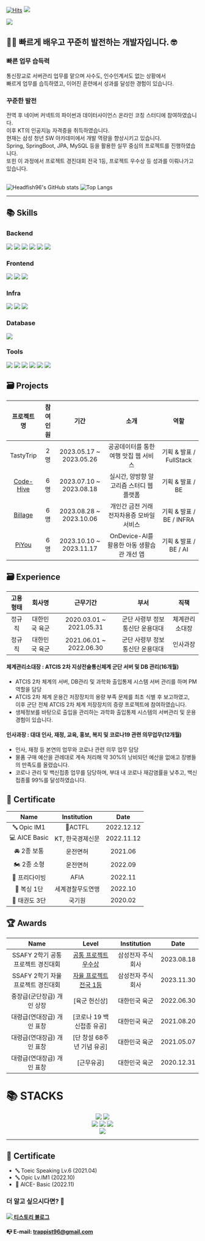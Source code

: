 [![Hits](https://hits.seeyoufarm.com/api/count/incr/badge.svg?url=https%3A%2F%2Fgithub.com%2FHeadfish96%2Fhit-counter&count_bg=%2379C83D&title_bg=%23555555&icon=&icon_color=%23E7E7E7&title=hits&edge_flat=false)](https://github.com/Headfish96)
<image src="https://img.shields.io/github/followers/Headfish96?style=social">

<img src="https://capsule-render.vercel.app/api?type=wave&color=auto&height=300&section=header&text=HaYoung%20Git&fontSize=90" />

## 👩‍💻 빠르게 배우고 꾸준히 발전하는 개발자입니다. 🤓
### 빠른 업무 습득력
통신장교로 서버관리 업무를 맡으며 사수도, 인수인계서도 없는 상황에서</br>
빠르게 업무를 습득하였고, 이어진 훈련에서 성과를 달성한 경험이 있습니다.

### 꾸준한 발전
전역 후 네이버 커넥트의 파이썬과 데이터사이언스 온라인 코칭 스터디에 참여하였습니다.</br>
이후 KT의 인공지능 자격증을 취득하였습니다.</br>
현재는 삼성 청년 SW 아카데미에서 개발 역량을 향상시키고 있습니다.</br>
Spring, SpringBoot, JPA, MySQL 등을 활용한 실무 중심의 프로젝트를 진행하였습니다.</br>
또힌 이 과정에서 프로젝트 경진대회 전국 1등, 프로젝트 우수상 등 성과를 이뤄나가고 있습니다.</br></br>

![Headfish96's GitHub stats](https://github-readme-stats.vercel.app/api?username=Headfish96&show_icons=true&theme=github_dark)
![Top Langs](https://github-readme-stats.vercel.app/api/top-langs/?username=Headfish96&layout=compact&theme=tokyonight)

<!--
**umi0410/umi0410** is a ✨ _special_ ✨ repository because its `README.md` (this file) appears on your GitHub profile.

Here are some ideas to get you started:

- 🔭 I’m currently working on ...
- 🌱 I’m currently learning ...
- 👯 I’m looking to collaborate on ...
- 🤔 I’m looking for help with ...
- 💬 Ask me about ...
- 📫 How to reach me: ...
- 😄 Pronouns: ...
- ⚡ Fun fact: ...
-->
<!-- 
shields.io 참고: https://shields.io/
icon 참고: https://simpleicons.org/?q=go
 -->

---

## <div style="text-align: left"> 📚 Skills </div> 

### <div style="text-align: left"> Backend </div> 
<p style="text-align: left">
  <img src="https://img.shields.io/badge/Java-000000?style=flat-square&logo=java&logoColor=744e3b"/>
  <img src="https://img.shields.io/badge/Python-000000?style=flat-square&logo=Python&logoColor=3776AB"/>
  <img src="https://img.shields.io/badge/Spring-000000?style=flat-square&logo=Spring&logoColor=6DB33F"/>
  <img src="https://img.shields.io/badge/Spring Boot-000000?style=flat-square&logo=Spring Boot&logoColor=6DB33F"/>
  <img src="https://img.shields.io/badge/JPA-000000?style=flat-square&logo=Hibernate&logoColor=59666C"/>
  <img src="https://img.shields.io/badge/MyBatis-000000?style=flat-square&logo=MyBatis&logoColor=59666C"/>
</p>


### <div style="text-align: left"> Frontend </div>
<p style="text-align: left">
  <img src="https://img.shields.io/badge/HTML5-000000?style=flat-square&logo=HTML5&logoColor=E34F26"/>
  <img src="https://img.shields.io/badge/CSS3-000000?style=flat-square&logo=CSS3&logoColor=1572B6"/>
  <img src="https://img.shields.io/badge/Vue.js (2)-000000?style=flat-square&logo=Vue.js&logoColor=4FC08D"/>
</p>

### <div style="text-align: left"> Infra </div>
<p style="text-align: left">
  <img src="https://img.shields.io/badge/Docker-000000?style=flat-square&logo=Docker&logoColor=2496ED"/>
  <img src="https://img.shields.io/badge/AWS EC2-000000?style=flat-square&logo=Amazon EC2&logoColor=FF9900"/>
  <img src="https://img.shields.io/badge/AWS S3-000000?style=flat-square&logo=Amazon S3&logoColor=569A31"/>
</p>

### <div style="text-align: left"> Database </div>
<p style="text-align: left">
  <img src="https://img.shields.io/badge/MySQL-000000?style=flat-square&logo=MySQL&logoColor=007396"/>
</p>
  
### <div style="text-align: left"> Tools </div>   

<p style="text-align: left">
  <img src="https://img.shields.io/badge/Git-000000?style=flat-square&logo=Git&logoColor=F05032"/>
  <img src="https://img.shields.io/badge/GitHub-000000?style=flat-square&logo=Github&logoColor=ffffff"/>
  <img src="https://img.shields.io/badge/GitLab-000000?style=flat-square&logo=Gitlab&logoColor=FC6D26"/>
  <img src="https://img.shields.io/badge/Jira-000000?style=flat-square&logo=Jira&logoColor=0052CC"/>
  <img src="https://img.shields.io/badge/Notion-000000?style=flat-square&logo=Notion&logoColor=ffffff"/>
  <img src="https://img.shields.io/badge/Figma-000000?style=flat-square&logo=Figma&logoColor=F24E1E"/>
</p>

## <div style="text-align: left"> 🗃 Projects </div> 

<div align=center> 
  
|프로젝트 명|참여 인원|기간|소개|역할|
|:--:|:--:|:--:|:--:|:--:|
|TastyTrip|2명|2023.05.17 ~ 2023.05.26|공공데이터를 통한 여행 맛집 웹 서비스|기획 & 발표 / FullStack|
|[Code-Hive](https://github.com/Headfish96/CodeHive)|6명|2023.07.10 ~ 2023.08.18|실시간, 양방향 알고리즘 스터디 웹 플랫폼|기획 & 발표 / BE|
|[Billage](https://github.com/Headfish96/Billage)|6명|2023.08.28 ~ 2023.10.06|개인간 금전 거래 전자차용증 모바일 서비스|기획 & 발표 / BE / INFRA|
|[PiYou](https://github.com/Headfish96/PiYou)|6명|2023.10.10 ~ 2023.11.17|OnDevice-AI를 활용한 아동 생활습관 개선 앱|기획 & 발표 / BE / AI|

</div>

## <div style="text-align: left"> 🗃 Experience </div> 

<div align=center> 
  
|고용형태|회사명|근무기간|부서|직책|
|:--:|:--:|:--:|:--:|:--:|
|정규직|대한민국 육군|2020.03.01 ~ 2021.05.31|군단 사령부 정보통신단 운용대대|체계관리소대장|
|정규직|대한민국 육군|2021.06.01 ~ 2022.06.30|군단 사령부 정보통신단 운용대대|인사과장|

</div>

#### 체계관리소대장 : ATCIS 2차 지상전술통신체계 군단 서버 및 DB 관리(16개월)
- ATCIS 2차 체계의 서버, DB관리 및 과학화 출입통제 시스템 서버 관리를 하며 PM역할을 담당
- ATCIS 2차 체계 운용간 저장장치의 용량 부족 문제를 최초 식별 후 보고하였고,</br>이후 군단 전체 ATCIS 2차 체계 저장장치의 증량 프로젝트에 참여하였습니다.
- 생체정보를 바탕으로 출입을 관리하는 과학화 출입통제 시스템의 서버관리 및 운용 경험이 있습니다.
#### 인사과장 : 대대 인사, 재정, 교육, 홍보, 복지 및 코로나19 관련 의무업무(12개월)
- 인사, 재정 등 본연의 업무와 코로나 관련 의무 업무 담당
- 물품 구매 예산을 관례대로 계속 처리해 약 30%의 낭비되던 예산을 없애고 장병들의 만족도를 올렸습니다.
- 코로나 관리 및 백신접종 업무를 담당하며, 부대 내 코로나 재감염률을 낮추고, 백신 접종률 99%를 달성하였습니다.
  
## <div style="text-align: left"> 🎫 Certificate </div> 

<div align=center> 

|Name|Institution|Date|
|:--:|:--:|:--:|
|🔤 Opic IM1|ACTFL|2022.12.12|
|💻 AICE Basic|KT, 한국경제신문|2022.11.12|
|🚘 2종 보통|운전면허|2021.06|
|🏍 2종 소형|운전면허|2022.09|
|🤿 프리다이빙|AFIA|2022.11|
|🥊 복싱 1단|세계경찰무도연맹|2022.10|
|🥋 태권도 3단|국기원|2020.02|

</div>

## <div style="text-align: left"> 🏆 Awards </div> 

<div align=center> 

|Name|Level|Institution|Date|
|:--:|:--:|:--:|:--:|
|SSAFY 2학기 공통 프로젝트 경진대회|[공통 프로젝트 우수상](https://github.com/Headfish96/CodeHive)|삼성전자 주식회사|2023.08.18|
|SSAFY 2학기 자율 프로젝트 경진대회|[자율 프로젝트 전국 1등](https://github.com/Headfish96/PiYou)|삼성전자 주식회사|2023.11.30|
|중장급(군단장급) 개인 상장|[육군 헌신상]|대한민국 육군|2022.06.30|
|대령급(연대장급) 개인 표창|[코로나 19 백신접종 유공]|대한민국 육군|2021.08.20|
|대령급(연대장급) 개인 표창|[단 창설 68주년 기념 유공]|대한민국 육군|2021.05.07|
|대령급(연대장급) 개인 표창|[근무유공]|대한민국 육군|2020.12.31|
  
</div>


<h1>📚 STACKS</h1></div>

<div align=center> 
  <img src="https://img.shields.io/badge/java-007396?style=for-the-badge&logo=java&logoColor=white">
  <img src="https://img.shields.io/badge/python-3776AB?style=for-the-badge&logo=python&logoColor=white">
  <br>
  
  <img src="https://img.shields.io/badge/github-181717?style=for-the-badge&logo=github&logoColor=white">
  <img src="https://img.shields.io/badge/git-F05032?style=for-the-badge&logo=git&logoColor=white">
  <img src="https://img.shields.io/badge/firebase-FFCA28?style=for-the-badge&logo=firebase&logoColor=white">
  <br>
  
  <img src="https://img.shields.io/badge/amazonaws-232F3E?style=for-the-badge&logo=amazonaws&logoColor=white">
  <br>
</div>

---

## 📑 Certificate

- 🔤 Toeic Speaking Lv.6 (2021.04)
- 🔤 Opic Lv.IM1 (2022.10)
- 📑 AICE- Basic (2022.11)



### 더 알고 싶으시다면? 🤗

#### [<img src="https://img.shields.io/badge/Tistory-000000?style=flat&logo=Tistory&logoColor=white"/> 티스토리 블로그](https://coder-angrybird.tistory.com)
#### 📭 E-mail: trappist96@gmail.com
